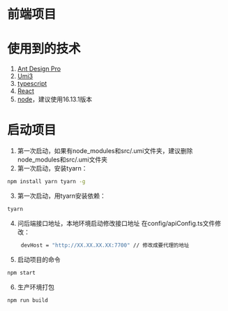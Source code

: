 # 前端项目

# 使用到的技术
1. [Ant Design Pro](https://pro.ant.design)
2. [Umi3](https://v3.umijs.org/)
3. [typescript](https://www.typescriptlang.org/zh/docs/)
4. [React](https://zh-hans.reactjs.org/)
5. [node](https://github.com/nodejs/node)，建议使用16.13.1版本 

# 启动项目
1. 第一次启动，如果有node_modules和src/.umi文件夹，建议删除node_modules和src/.umi文件夹
2. 第一次启动，安装tyarn：
```bash
npm install yarn tyarn -g
```
3. 第一次启动，用tyarn安装依赖：
```bash
tyarn
```
4. 问后端接口地址，本地环境启动修改接口地址
   在config/apiConfig.ts文件修改：
   ```bash
    devHost = "http://XX.XX.XX.XX:7700" // 修改成要代理的地址
   ```
5. 启动项目的命令
```bash
npm start
```

6. 生产环境打包
```bash
npm run build
```


